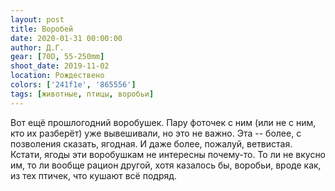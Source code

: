 ```yaml
---
layout: post
title: Воробей
date: 2020-01-31 00:00:00
author: Д.Г.
gear: [70D, 55-250mm]
shoot_date: 2019-11-02
location: Рождествено
colors: ['241f1e', '865556']
tags: [животные, птицы, воробьи]
---
```

Вот ещё прошлогодний воробушек. Пару фоточек с ним (или не с ним, кто их разберёт) уже вывешивали, но это не важно. Эта -- более, с позволения сказать, ягодная. И даже более, пожалуй, ветвистая. Кстати, ягоды эти воробушкам не интересны почему-то. То ли не вкусно им, то ли вообще рацион другой, хотя казалось бы, воробьи, вроде как, из тех птичек, что кушают всё подряд.
